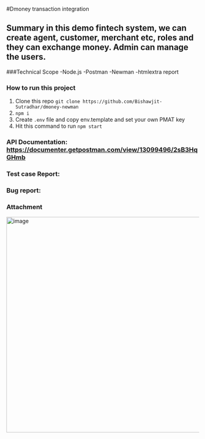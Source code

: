 #Dmoney transaction integration
## Summary in this demo fintech system, we can create agent, customer, merchant etc, roles and they can exchange money. Admin can manage the users.

###Technical Scope
-Node.js
-Postman
-Newman
-htmlextra report

### How to run this project
1. Clone this repo
```git clone https://github.com/Bishawjit-Sutradhar/dmoney-newman```
2. ```npm i```
3. Create `.env` file and copy env.template and set your own PMAT key
4. Hit this command to run `npm start`

### API Documentation: https://documenter.getpostman.com/view/13099496/2sB3HqGHmb
### Test case Report: <your test case link>
### Bug report: <Your bug report link>

### Attachment
<img width="554" height="561" alt="image" src="https://github.com/user-attachments/assets/c71e18aa-fed9-47bb-a359-354f8f7f23ba" />

